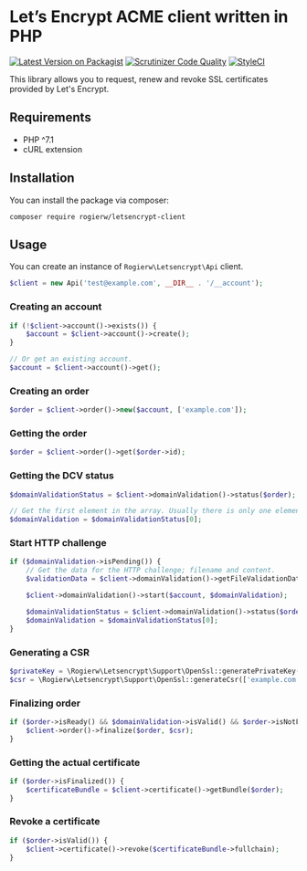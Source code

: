 # Let’s Encrypt ACME client written in PHP

[![Latest Version on Packagist](https://img.shields.io/packagist/v/rogierw/letsencrypt-client.svg?style=flat-square)](https://packagist.org/packages/rogierw/letsencrypt-client)
[![Scrutinizer Code Quality](https://img.shields.io/scrutinizer/g/RogierW/letsencrypt-client.svg?style=flat-square)](https://scrutinizer-ci.com/g/RogierW/letsencrypt-client/?branch=master)
[![StyleCI](https://github.styleci.io/repos/224902862/shield?style=flat-square&branch=master)](https://github.styleci.io/repos/224902862)

This library allows you to request, renew and revoke SSL certificates provided by Let's Encrypt.

## Requirements
- PHP ^7.1
- cURL extension

## Installation
You can install the package via composer:

`composer require rogierw/letsencrypt-client`

## Usage

You can create an instance of `Rogierw\Letsencrypt\Api` client.

```php
$client = new Api('test@example.com', __DIR__ . '/__account');
```

### Creating an account
```php
if (!$client->account()->exists()) {
    $account = $client->account()->create();
}

// Or get an existing account.
$account = $client->account()->get();
```

### Creating an order
```php
$order = $client->order()->new($account, ['example.com']);
```

### Getting the order
```php
$order = $client->order()->get($order->id);
```

### Getting the DCV status
```php
$domainValidationStatus = $client->domainValidation()->status($order);

// Get the first element in the array. Usually there is only one element.
$domainValidation = $domainValidationStatus[0];
```

### Start HTTP challenge
```php
if ($domainValidation->isPending()) {
    // Get the data for the HTTP challenge; filename and content.
    $validationData = $client->domainValidation()->getFileValidationData($domainValidation);

    $client->domainValidation()->start($account, $domainValidation);

    $domainValidationStatus = $client->domainValidation()->status($order);
    $domainValidation = $domainValidationStatus[0];
}
```

### Generating a CSR
```php
$privateKey = \Rogierw\Letsencrypt\Support\OpenSsl::generatePrivateKey();
$csr = \Rogierw\Letsencrypt\Support\OpenSsl::generateCsr(['example.com'], $privateKey);
```

### Finalizing order
```php
if ($order->isReady() && $domainValidation->isValid() && $order->isNotFinalized()) {
    $client->order()->finalize($order, $csr);
}
```

### Getting the actual certificate
```php
if ($order->isFinalized()) {
    $certificateBundle = $client->certificate()->getBundle($order);
}
```

### Revoke a certificate
```php
if ($order->isValid()) {
    $client->certificate()->revoke($certificateBundle->fullchain);
}
```
